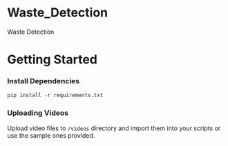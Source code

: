 # Waste_Detection
Waste Detection 

# Getting Started

### Install Dependencies
```python
pip install -r requirements.txt
```

### Uploading Videos
Upload video files to `/videos` directory and import them into your scripts or use the sample ones provided. 
